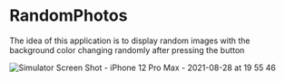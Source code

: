 # RandomPhotos
 The idea of ​​this application is to display random images with the background color changing randomly after pressing the button
 
 
 
 ![Simulator Screen Shot - iPhone 12 Pro Max - 2021-08-28 at 19 55 46](https://user-images.githubusercontent.com/53026144/131234872-09226ea6-2e2f-41e8-bbff-537a4acc960e.png)


